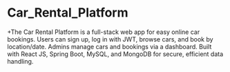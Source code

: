 # Car_Rental_Platform
+The Car Rental Platform is a full-stack web app for easy online car bookings. Users can sign up, log in with JWT, browse cars, and book by location/date. Admins manage cars and bookings via a dashboard. Built with React JS, Spring Boot, MySQL, and MongoDB for secure, efficient data handling.
